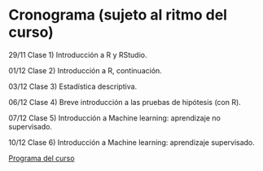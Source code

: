 # Cronograma (sujeto al ritmo del curso)
29/11 Clase 1) Introducción a R y RStudio.

01/12 Clase 2) Introducción a R, continuación.

03/12 Clase 3) Estadística descriptiva. 

06/12 Clase 4) Breve introducción a las pruebas de hipótesis (con R).

07/12 Clase 5) Introducción a Machine learning: aprendizaje no supervisado.

10/12 Clase 6) Introducción a Machine learning: aprendizaje supervisado.

[Programa del curso](https://cursos-a2b2c.github.io/analisis_de_datos_con_r_diciembre_2021/clases/clase_0/programa.pdf)

